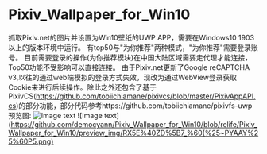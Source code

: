 # Pixiv_Wallpaper_for_Win10
抓取Pixiv.net的图片并设置为Win10壁纸的UWP APP，需要在Windows10 1903以上的版本环境中运行。
有top50与"为你推荐"两种模式，"为你推荐"需要登录账号。
目前需要登录的操作(为你推荐模块)在中国大陆区域需要走代理才能连接，Top50功能不受影响可以直接连接。
由于Pixiv.net更新了Google reCAPTCHA v3,以往的通过web端模拟的登录方式失效，现改为通过WebView登录获取Cookie来进行后续操作。除此之外还包含了基于PixivCS(https://github.com/tobiichiamane/pixivcs/blob/master/PixivAppAPI.cs)的部分功能，部分代码参考https://github.com/tobiichiamane/pixivfs-uwp
预览图:
![Image text](https://github.com/democyann/Pixiv_Wallpaper_for_Win10/blob/relife/Pixiv_Wallpaper_for_Win10/preview_img/N8QG~I%7BTZK%5B115CMF60BCX0.png)
![Image text](https://github.com/democyann/Pixiv_Wallpaper_for_Win10/blob/relife/Pixiv_Wallpaper_for_Win10/preview_img/RX5E%40ZD%5B7_%60(%25~PYAAY%25%60P5.png)
